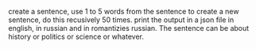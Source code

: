 create a sentence, use 1 to 5 words from the sentence to create a new sentence, do this recusively 50 times. print the output in a json file in english, in russian and in romantizies russian.
The sentence can be about history or politics or science or whatever.





